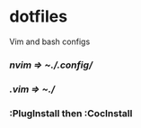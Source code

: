 # dotfiles
Vim and bash configs


### ***nvim =>  ~./.config/***
### ***.vim =>  ~./***

### :PlugInstall then :CocInstall
